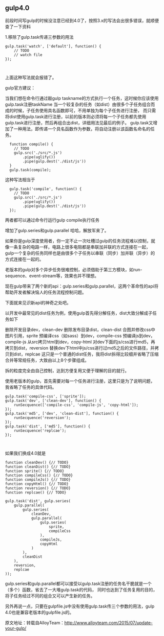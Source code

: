 ## gulp4.0

前段时间写gulp的时候没注意已经到4.0了，按照3.x的写法会出很多错误，就顺便查了一下资料

1.移除了gulp.task传递三参数的用法

```gulp
gulp.task('watch', ['default'], function() {
    // TODO
    // watch file
});
 
  
```

上面这种写法就会报错了。

gulp官方建议：

当我们想在命令行通过敲gulp taskname的方式执行一个任务，这时候你应该使用gulp.task注册taskName
当一个较复杂的任务（如dist）由很多个子任务组合而成的时候，子任务使用具名函数即可，不用单独为每个子任务进行注册，
而只需将dist使用gulp.task进行注册，以前的版本则必须将每一个子任务都先使用gulp.task进行注册，然后再组合出dist，详细用法见最后的例子。
gulp.task又增加了一种用法，即传递一个具名函数作为参数，将自动注册以该函数名命名的任务。

```gulp
  function compile() {
    // TODO
    gulp.src('./src/*.js')
        .pipe(uglify())
        .pipe(gulp.dest('./dist/js'))
  }
  gulp.task(compile);

```

这种写法相当于

```gulp
  gulp.task('compile', function() {
    // TODO
    gulp.src('./src/*.js')
        .pipe(uglify())
        .pipe(gulp.dest('./dist/js'))
  });

```

两者都可以通过命令行运行gulp compile执行任务

增加了gulp.series和gulp.parallel
哈哈，解放军来了。

如果你是gulp深度使用者，你一定不止一次吐槽过gulp的任务流程难以控制，就像一条复杂的电路一样，电路上很多电阻都是串联加并联的方式连接在一起，
gulp一个复杂的任务同样也是由很多个子任务以串联（同步）加并联（异步）的方式连接在一起的。

老版本的gulp对多个异步任务很难控制，必须借助于第三方模块，如run-sequence、event-stream等，效果也并不理想。

现在gulp带来了两个新的api：gulp.series和gulp.parallel，这两个革命性的api将帮助开发者解决恼人的任务流程控制问题。

下面就来见识新api的神奇之处吧。

以开发中最常见的dist任务为例，使用gulp首先得分解任务，dist大致分解成子任务如下

删除开发目录dev，clean-dev
删除发布目录dist，clean-dist
合图并修改css中图片引用，sprite
预编译css（如sass）到dev，compile-css
预编译js到dev，compile-js
从src拷贝html到dev，copy-html
对dev下面的js/css进行md5，再拷贝到dist，reversion
替换dev下html中js/css进行过md5之后的文件路径，并拷贝到dist，replcae
这只是一个普通的dist任务，我将dist拆得比较细并省略了压缩合并等常规任务，大致由以上8个步骤组成。

拆的粒度完全由自己控制，达到方便复用又便于理解的目的就行。

使用老版本的gulp，首先需要对每一个任务进行注册，这里只是为了说明问题，我省略了任务的具体代码。

```gulp
gulp.task('compile-css', ['sprite']);
gulp.task('dev', ['clean-dev'], function() {
    runSecquence(['compile-css', 'compile-js', 'copy-html']);
});
gulp.task('md5', ['dev', 'clean-dist'], function() {
    runSecquence('reversion');
});
gulp.task('dist', ['md5'], function() {
    runSecquence('replcae');
});
 
 
```

如果我们换成4.0就是
```gulp
function cleanDev() {// TODO}
function cleanDist() {// TODO}
function sprite() {// TODO}
function compileCss() {// TODO}
function compileJs() {// TODO}
function copyHtml() {// TODO}
function reversion() {// TODO}
function replcae() {// TODO}
 
gulp.task('dist', gulp.series(
    gulp.parallel(
        gulp.series(
            cleanDev,
            gulp.parallel(
                gulp.series(
                    sprite,
                    compileCss
                ),
                compileJs,
                copyHtml
            )
        ),
        cleanDist
    ),
    reversion,
    replcae
));

```
gulp.series和gulp.parallel都可以接受以gulp.task注册的任务名干脆就是一个（多个）函数，省去了一大堆gulp.task的代码，
同时也达到了任务复用的目的，将子任务经过不同的组合又可以产生新的任务。

另外再说一点，只要在gulpfile.js中没有使用gulp.task传三个参数的用法，gulp 4.0也是兼容老版本的gulpfile.js的。

原文地址：转载自AlloyTeam：http://www.alloyteam.com/2015/07/update-your-gulp/
